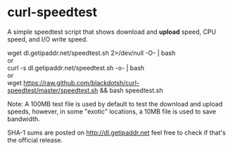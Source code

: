 curl-speedtest
==============

A simple speedtest script that shows download and <b>upload</b> speed, CPU speed, and I/O write speed.

wget dl.getipaddr.net/speedtest.sh 2>/dev/null -O- | bash <br>
or <br>
curl -s dl.getipaddr.net/speedtest.sh -o- | bash <br>
or <br>
wget https://raw.github.com/blackdotsh/curl-speedtest/master/speedtest.sh && bash speedtest.sh

Note: A 100MB test file is used by default to test the download and upload speeds, however, in some "exotic" locations, a 10MB file is used to save bandwidth.

SHA-1 sums are posted on http://dl.getipaddr.net feel free to check if that's the official release.

